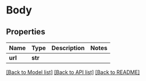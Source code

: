 # Body

## Properties
Name | Type | Description | Notes
------------ | ------------- | ------------- | -------------
**url** | **str** |  |

[[Back to Model list]](../README.md#documentation-for-models) [[Back to API list]](../README.md#documentation-for-api-endpoints) [[Back to README]](../README.md)
